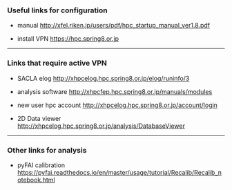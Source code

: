 ### Useful links for configuration

* manual http://xfel.riken.jp/users/pdf/hpc_startup_manual_ver1.8.pdf

* install VPN https://hpc.spring8.or.jp 

------------------
### Links that require active VPN

* SACLA elog http://xhpcelog.hpc.spring8.or.jp/elog/runinfo/3

* analysis software http://xhpcfep.hpc.spring8.or.jp/manuals/modules  

* new user hpc account http://xhpcelog.hpc.spring8.or.jp/account/login

* 2D Data viewer http://xhpcelog.hpc.spring8.or.jp/analysis/DatabaseViewer

------------------

### Other links for analysis

* pyFAI calibration https://pyfai.readthedocs.io/en/master/usage/tutorial/Recalib/Recalib_notebook.html
